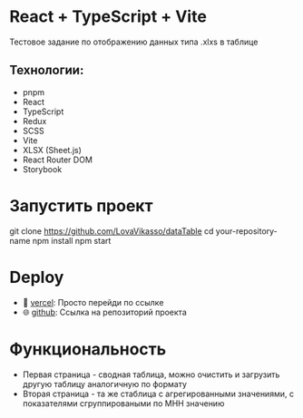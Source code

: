 # React + TypeScript + Vite

Тестовое задание по отображению данных типа .xlxs в таблице

## Технологии:
 - pnpm
 - React
 - TypeScript
 - Redux
 - SCSS
 - Vite
 - XLSX (Sheet.js)
 - React Router DOM
 - Storybook

# Запустить проект 
git clone https://github.com/LovaVikasso/dataTable
cd your-repository-name
npm install
npm start

# Deploy
- 🚀 [vercel](https://data-table-test.vercel.app/): Просто перейди по ссылке
- 🌐 [github](https://github.com/LovaVikasso/dataTable): Ссылка на репозиторий проекта

# Функциональность
- Первая страница - сводная таблица, можно очистить и загрузить другую таблицу аналогичную по формату 
- Вторая страница - та же стаблица с агрегированными значениями, с показателями сгруппироваными по МНН значению

